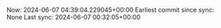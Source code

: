 Now: 2024-06-07 04:39:04.229045+00:00 Earliest commit since sync: None Last sync: 2024-06-07 00:32:05+00:00
